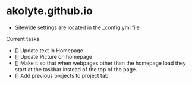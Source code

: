 # akolyte.github.io

- Sitewide settings are located in the _config.yml file

Current tasks

- [] Update text in Homepage
- [] Update Picture on homepage
- [] Make it so that when webpages other than the homepage load they start at the taskbar instead of the top of the page. 
- [] Add previous projects to project tab.
